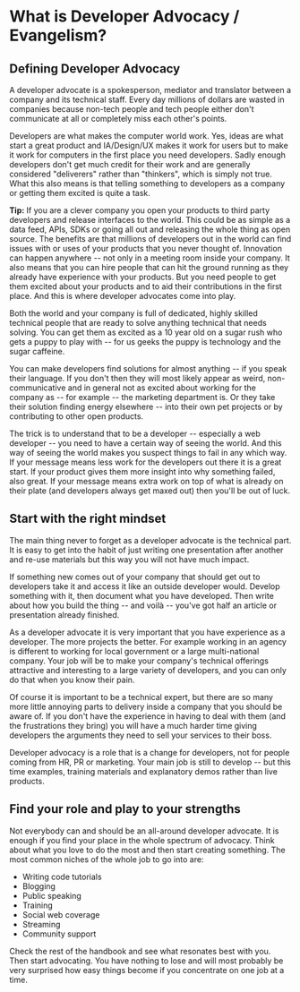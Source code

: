 # What is Developer Advocacy / Evangelism?

## Defining Developer Advocacy

A developer advocate is a spokesperson, mediator and translator between
a company and its technical staff. Every day millions of dollars are
wasted in companies because non-tech people and tech people either
don\'t communicate at all or completely miss each other\'s points.

Developers are what makes the computer world work. Yes, ideas are what
start a great product and IA/Design/UX makes it work for users but to
make it work for computers in the first place you need developers. Sadly
enough developers don\'t get much credit for their work and are
generally considered "deliverers" rather than "thinkers", which is
simply not true. What this also means is that telling something to
developers as a company or getting them excited is quite a task.

**Tip:** If you are a clever company you open your products to third
party developers and release interfaces to the world. This could be as
simple as a data feed, APIs, SDKs or going all out and releasing the
whole thing as open source. The benefits are that millions of developers
out in the world can find issues with or uses of your products that you
never thought of. Innovation can happen anywhere -- not only in a
meeting room inside your company. It also means that you can hire people
that can hit the ground running as they already have experience with
your products. But you need people to get them excited about your
products and to aid their contributions in the first place. And this is
where developer advocates come into play.

Both the world and your company is full of dedicated, highly skilled
technical people that are ready to solve anything technical that needs
solving. You can get them as excited as a 10 year old on a sugar rush
who gets a puppy to play with -- for us geeks the puppy is technology
and the sugar caffeine.

You can make developers find solutions for almost anything -- if you
speak their language. If you don\'t then they will most likely appear as
weird, non-communicative and in general not as excited about working for
the company as -- for example -- the marketing department is. Or they
take their solution finding energy elsewhere -- into their own pet
projects or by contributing to other open products.

The trick is to understand that to be a developer -- especially a web
developer -- you need to have a certain way of seeing the world. And
this way of seeing the world makes you suspect things to fail in any
which way. If your message means less work for the developers out there
it is a great start. If your product gives them more insight into why
something failed, also great. If your message means extra work on top of
what is already on their plate (and developers always get maxed out)
then you\'ll be out of luck.

## Start with the right mindset

The main thing never to forget as a developer advocate is the technical
part. It is easy to get into the habit of just writing one presentation
after another and re-use materials but this way you will not have much
impact.

If something new comes out of your company that should get out to
developers take it and access it like an outside developer would.
Develop something with it, then document what you have developed. Then
write about how you build the thing -- and voilà -- you\'ve got half an
article or presentation already finished.

As a developer advocate it is very important that you have experience as
a developer. The more projects the better. For example working in an
agency is different to working for local government or a large
multi-national company. Your job will be to make your company\'s
technical offerings attractive and interesting to a large variety of
developers, and you can only do that when you know their pain.

Of course it is important to be a technical expert, but there are so
many more little annoying parts to delivery inside a company that you
should be aware of. If you don\'t have the experience in having to deal
with them (and the frustrations they bring) you will have a much harder
time giving developers the arguments they need to sell your services to
their boss.

Developer advocacy is a role that is a change for developers, not for
people coming from HR, PR or marketing. Your main job is still to
develop -- but this time examples, training materials and explanatory
demos rather than live products.

## Find your role and play to your strengths

Not everybody can and should be an all-around developer advocate. It is
enough if you find your place in the whole spectrum of advocacy. Think
about what you love to do the most and then start creating something.
The most common niches of the whole job to go into are:

* Writing code tutorials
* Blogging
* Public speaking
* Training
* Social web coverage
* Streaming
* Community support

Check the rest of the handbook and see what resonates best with you.
Then start advocating. You have nothing to lose and will most probably
be very surprised how easy things become if you concentrate on one job
at a time.
